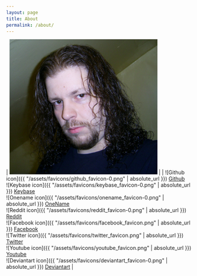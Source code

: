 ```yaml
---
layout: page
title: About
permalink: /about/
---
```


| <img src="/assets/img/Atrion.jpg" alt="Atrion" style="width: 400px"/> |  | ![Github icon]({{ "/assets/favicons/github_favicon-0.png" | absolute_url }}) [Github](https://github.com/Atrion) <br> ![Keybase icon]({{ "/assets/favicons/keybase_favicon-0.png" | absolute_url }}) [Keybase](https://keybase.io/atrion) <br> ![Onename icon]({{ "/assets/favicons/onename_favicon-0.png" | absolute_url }}) [OneName](https://onename.com/atrion) <br> ![Reddit icon]({{ "/assets/favicons/reddit_favicon-0.png" | absolute_url }}) [Reddit](https://www.reddit.com/user/Atrion84/) <br> ![Facebook icon]({{ "/assets/favicons/facebook_favicon.png" | absolute_url }}) [Facebook](https://www.facebook.com/marc.macarthur) <br> ![Twitter icon]({{ "/assets/favicons/twitter_favicon.png" | absolute_url }}) [Twitter](https://twitter.com/Atrion84) <br> ![Youtube icon]({{ "/assets/favicons/youtube_favicon.png" | absolute_url }}) [Youtube](https://www.youtube.com/channel/UCYkgcUh6NZyXIRfb91EL6cw) <br> ![Deviantart icon]({{ "/assets/favicons/deviantart_favicon-0.png" | absolute_url }}) [Deviantart](https://atrion.deviantart.com) |
